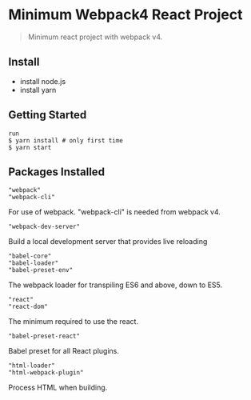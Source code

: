 # Minimum Webpack4 React Project

> Minimum react project with webpack v4.

## Install

+ install node.js
+ install yarn

## Getting Started

```
run
$ yarn install # only first time
$ yarn start
```

## Packages Installed

    "webpack"
    "webpack-cli"  
For use of webpack. "webpack-cli" is needed from webpack v4.

    "webpack-dev-server"  
Build a local development server that provides live reloading

    "babel-core"
    "babel-loader"
    "babel-preset-env"  
The webpack loader for transpiling ES6 and above, down to ES5.

    "react"
    "react-dom"  
The minimum required to use the react.

    "babel-preset-react"  
Babel preset for all React plugins.

    "html-loader"
    "html-webpack-plugin"  
Process HTML when building.

